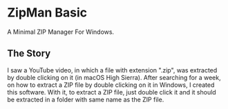 # ZipMan Basic
A Minimal ZIP Manager For Windows.

## The Story
I saw a YouTube video, in which a file with extension ".zip", was extracted by double clicking on it (in macOS High Sierra). After searching for a week, on how to extract a ZIP file by double clicking on it in Windows, I created this software. With it, to extract a ZIP file, just double click it and it should be extracted in a folder with same name as the ZIP file.


